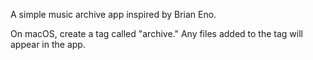 A simple music archive app inspired by Brian Eno.

On macOS, create a tag called "archive."  Any files added to the tag will appear in the app. 
